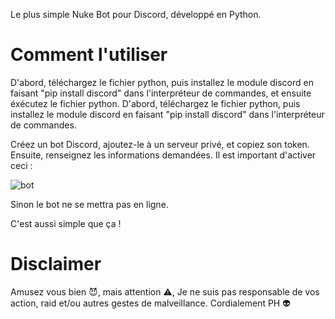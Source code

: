 Le plus simple Nuke Bot pour Discord, développé en Python.

# Comment l'utiliser
D'abord, téléchargez le fichier python, puis installez le module discord en faisant "pip install discord" dans l'interpréteur de commandes, et ensuite éxécutez le fichier python. 
D'abord, téléchargez le fichier python, puis installez le module discord en faisant "pip install discord" dans l'interpréteur de commandes. 

Créez un bot Discord, ajoutez-le à un serveur privé, et copiez son token. Ensuite, renseignez les informations demandées.
Il est important d'activer ceci :

![bot](https://user-images.githubusercontent.com/77754159/120925888-f3c6e300-c6da-11eb-90e2-7eb7f4deccc6.png)

Sinon le bot ne se mettra pas en ligne.

C'est aussi simple que ça !

# Disclaimer
Amusez vous bien 😈, mais attention ⚠️,
Je ne suis pas responsable de vos action, raid et/ou autres gestes de malveillance.
Cordialement PH 👽
